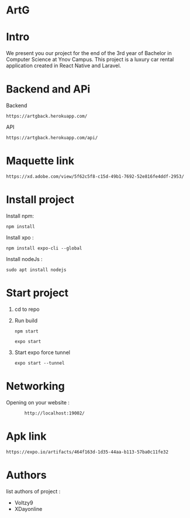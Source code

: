 # ArtG

# Intro
We present you our project for the end of the 3rd year of Bachelor in Computer Science at Ynov Campus.
This project is a luxury car rental application created in React Native and Laravel.

# Backend and APi 
Backend 

    https://artgback.herokuapp.com/
API
    
    https://artgback.herokuapp.com/api/
    
# Maquette link
    
    https://xd.adobe.com/view/5f62c5f8-c15d-49b1-7692-52e816fe4ddf-2953/
    
# Install project
Install npm:

`npm install`

Install xpo :

`npm install expo-cli --global `



Install nodeJs :

`sudo apt install nodejs`


# Start project
1. cd to repo
2. Run build 

    `npm start`

    `expo start`

3. Start expo force tunnel

    `expo start --tunnel`

# Networking
Opening on your website : 
   
           http://localhost:19002/

# Apk link
`https://expo.io/artifacts/464f163d-1d35-44aa-b113-57ba0c11fe32`

# Authors
list authors of project :   
- Voltzy9
- XDayonline